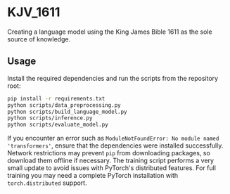 # KJV_1611
Creating a language model using the King James Bible 1611 as the sole source of knowledge.

## Usage

Install the required dependencies and run the scripts from the repository root:

```bash
pip install -r requirements.txt
python scripts/data_preprocessing.py
python scripts/build_language_model.py
python scripts/inference.py
python scripts/evaluate_model.py
```

If you encounter an error such as `ModuleNotFoundError: No module named 'transformers'`,
ensure that the dependencies were installed successfully. Network restrictions
may prevent `pip` from downloading packages, so download them offline if
necessary. The training script performs a very small update to avoid issues
with PyTorch's distributed features. For full training you may need a complete
PyTorch installation with `torch.distributed` support.
